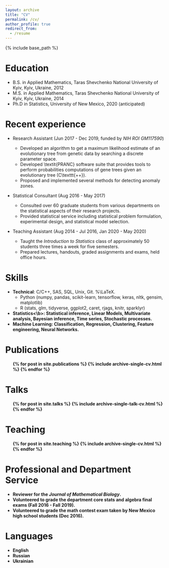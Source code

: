 ```yaml
---
layout: archive
title: "CV"
permalink: /cv/
author_profile: true
redirect_from:
  - /resume
---
```


{% include base_path %}

Education
======
* B.S. in Applied Mathematics, Taras Shevchenko National University of Kyiv, Kyiv, Ukraine, 2012
* M.S. in Applied Mathematics, Taras Shevchenko National University of Kyiv, Kyiv, Ukraine, 2014
* Ph.D in Statistics, University of New Mexico, 2020 (anticipated)

Recent experience
======
* Research Assistant (Jun 2017 - Dec 2019, funded by *NIH ROI GM117590*) 
  * Developed an algorithm to get a maximum likelihood estimate of an evolutionary tree from genetic data by searching a discrete parameter space. 
  * Developed \textit{PRANC} software suite that provides tools to perform probabilities computations of gene trees given an evolutionary tree (C\texttt{++}).
  * Proposed and implemented several methods for detecting anomaly zones.

* Statistical Consultant (Aug 2016 - May 2017)
  * Consulted over 60 graduate students from various departments on the statistical aspects of their research projects.
  * Provided statistical service including statistical problem formulation, experimental design, and statistical model selection.
    
* Teaching Assistant (Aug 2014 - Jul 2016, Jan 2020 - May 2020)
  * Taught the *Introduction to Statistics* class of approximately 50 students three times a week for five semesters.
  * Prepared lectures, handouts, graded assignments and exams, held office hours.
  
Skills
======
* <b>Technical</b>: C/C++, SAS, SQL, Unix, Git. %\LaTeX.
  * Python (numpy, pandas, scikit-learn, tensorflow, keras, nltk, gensim, matplotlib)
  * R (stats, glm, tidyverse, ggplot2, caret, rjags, knitr, sparklyr)       
* <b>Statistics<\b>: Statistical inference, Linear Models, Multivariate analysis, Bayesian inference, Time series, Stochastic processes. 
* <b>Machine Learning</b>: Classification, Regression, Clustering, Feature engineering, Neural Networks.

Publications
======
  <ul>{% for post in site.publications %}
    {% include archive-single-cv.html %}
  {% endfor %}</ul>
  
Talks
======
  <ul>{% for post in site.talks %}
    {% include archive-single-talk-cv.html %}
  {% endfor %}</ul>
  
Teaching
======
  <ul>{% for post in site.teaching %}
    {% include archive-single-cv.html %}
  {% endfor %}</ul>
  
Professional and Department Service
======
* Reviewer for the *Journal of Mathematical Biology*.
* Volunteered to grade the department core stats and algebra final exams (Fall 2016 - Fall 2019).
* Volunteered to grade the math contest exam taken by New Mexico high school students (Dec 2016).


Languages 
======
* English
* Russian
* Ukrainian


